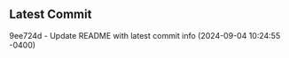 
## Latest Commit
9ee724d - Update README with latest commit info (2024-09-04 10:24:55 -0400) <Yunxi-Zhou>
